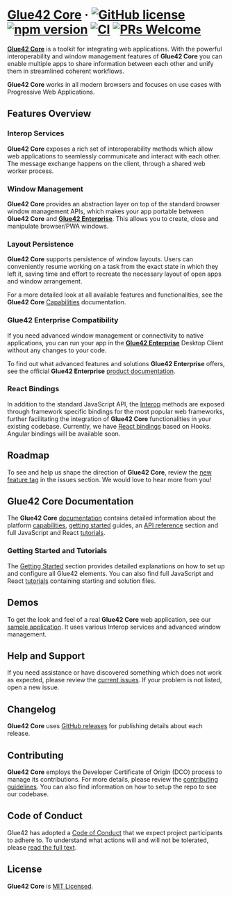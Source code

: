 # [**Glue42 Core**](https://glue42.com/core/) &middot; [![GitHub license](https://img.shields.io/badge/license-MIT-blue.svg)](https://github.com/Glue42/core/blob/master/LICENSE) [![npm version](https://badge.fury.io/js/%40glue42%2Fweb.svg)](https://badge.fury.io/js/%40glue42%2Fweb) [![CI](https://github.com/Glue42/Core/workflows/Node.js%20CI/badge.svg?branch=master)](https://github.com/Glue42/core/actions) [![PRs Welcome](https://img.shields.io/badge/PRs-welcome-brightgreen.svg)](https://github.com/Glue42/core/blob/master/CONTRIBUTING.md)

[**Glue42 Core**](https://docs.glue42.com/core/what-is-glue42-core/index.html) is a toolkit for integrating web applications. With the powerful interoperability and window management features of **Glue42 Core** you can enable multiple apps to share information between each other and unify them in streamlined coherent workflows.

**Glue42 Core** works in all modern browsers and focuses on use cases with Progressive Web Applications.

## Features Overview

### Interop Services

**Glue42 Core** exposes a rich set of interoperability methods which allow web applications to seamlessly communicate and interact with each other. The message exchange happens on the client, through a shared web worker process.

### Window Management

**Glue42 Core** provides an abstraction layer on top of the standard browser window management APIs, which makes your app portable between **Glue42 Core** and [**Glue42 Enterprise**](https://glue42.com/desktop-enterprise/). This allows you to create, close and manipulate browser/PWA windows.

### Layout Persistence

**Glue42 Core** supports persistence of window layouts. Users can conveniently resume working on a task from the exact state in which they left it, saving time and effort to recreate the necessary layout of open apps and window arrangement.

For a more detailed look at all available features and functionalities, see the **Glue42 Core** [Capabilities](https://docs.glue42.com/core/capabilities/overview/index.html) documentation.

### Glue42 Enterprise Compatibility

If you need advanced window management or connectivity to native applications, you can run your app in the [**Glue42 Enterprise**](https://glue42.com/desktop-enterprise/) Desktop Client without any changes to your code.

To find out what advanced features and solutions **Glue42 Enterprise** offers, see the official **Glue42 Enterprise** [product documentation](https://docs.glue42.com/).

### React Bindings

In addition to the standard JavaScript API, the [Interop](https://docs.glue42.com/glue42-concepts/data-sharing-between-apps/interop/overview/index.html) methods are exposed through framework specific bindings for the most popular web frameworks, further facilitating the integration of **Glue42 Core** functionalities in your existing codebase. Currently, we have [React bindings](https://docs.glue42.com/core/getting-started/setting-application/react/index.html) based on Hooks. Angular bindings will be available soon.

## Roadmap

To see and help us shape the direction of **Glue42 Core**, review the [new feature tag](https://github.com/Glue42/core/issues?q=is%3Aissue+is%3Aopen+label%3A%22tag%3A+new+feature%22) in the issues section. We would love to hear more from you!

## Glue42 Core Documentation

The **Glue42 Core** [documentation](https://docs.glue42.com/core/what-is-glue42-core/index.html) contains detailed information about the platform [capabilities](https://docs.glue42.com/core/capabilities/overview/index.html), [getting started](https://docs.glue42.com/core/getting-started/quick-start/index.html) guides, an [API reference](https://docs.glue42.com/reference/core/latest/glue42%20web/index.html) section and full JavaScript and React [tutorials](https://docs.glue42.com/core/tutorials/index.html). 

### Getting Started and Tutorials

The [Getting Started](https://docs.glue42.com/core/getting-started/quick-start/index.html) section provides detailed explanations on how to set up and configure all Glue42 elements. You can also find full JavaScript and React [tutorials](https://docs.glue42.com/core/tutorials/index.html) containing starting and solution files.

## Demos

To get the look and feel of a real **Glue42 Core** web application, see our [sample application](https://start-of-day.glue42.com/). It uses various Interop services and advanced window management.

## Help and Support

If you need assistance or have discovered something which does not work as expected, please review the [current issues](https://github.com/Glue42/core/issues). If your problem is not listed, open a new issue.

## Changelog

**Glue42 Core** uses [GitHub releases](https://github.com/Glue42/core/releases) for publishing details about each release.

## Contributing

**Glue42 Core** employs the Developer Certificate of Origin (DCO) process to manage its contributions. For more details, please review the [contributing guidelines](https://github.com/Glue42/core/blob/master/CONTRIBUTING.md). You can also find information on how to setup the repo to see our codebase.

## Code of Conduct

Glue42 has adopted a [Code of Conduct](https://github.com/Glue42/core/blob/master/CODE_OF_CONDUCT.md) that we expect project participants to adhere to. To understand what actions will and will not be tolerated, please [read the full text](https://github.com/Glue42/core/blob/master/CODE_OF_CONDUCT.md).

## License

**Glue42 Core** is [MIT Licensed](https://github.com/glue42/core/blob/master/LICENSE).
